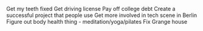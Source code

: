 Get my teeth fixed
Get driving license
Pay off college debt
Create a successful project that people use
Get more involved in tech scene in Berlin
Figure out body health thing - meditation/yoga/pilates
Fix Grange house
